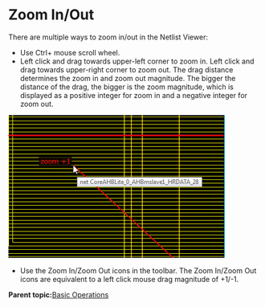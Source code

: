 # Zoom In/Out

There are multiple ways to zoom in/out in the Netlist Viewer:

-   Use Ctrl+ mouse scroll wheel.
-   Left click and drag towards upper-left corner to zoom in. Left click and drag towards upper-right corner to zoom out. The drag distance determines the zoom in and zoom out magnitude. The bigger the distance of the drag, the bigger is the zoom magnitude, which is displayed as a positive integer for zoom in and a negative integer for zoom out.

![???](GUID-33089AAC-F99E-4790-A660-F2C7A3B1D0D9-low.png "Zoom in/Zoom Out Magnitude")

-   Use the Zoom In/Zoom Out icons in the toolbar. The Zoom In/Zoom Out icons are equivalent to a left click mouse drag magnitude of +1/-1.

**Parent topic:**[Basic Operations](GUID-2BCBBDD5-68FE-42F3-ADB5-6A002D087C8E.md)

